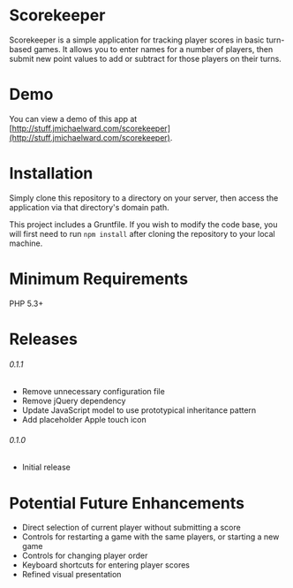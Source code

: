 Scorekeeper
===========
Scorekeeper is a simple application for tracking player scores in basic turn-based games. It allows you to enter 
names for a number of players, then submit new point values to add or subtract for those players on their turns.

Demo
====
You can view a demo of this app at 
[http://stuff.jmichaelward.com/scorekeeper](http://stuff.jmichaelward.com/scorekeeper).

Installation
============
Simply clone this repository to a directory on your server, then access the application via that directory's domain 
path.

This project includes a Gruntfile. If you wish to modify the code base, you will first need to run `npm install` after 
cloning the repository to your local machine.

Minimum Requirements
====================
PHP 5.3+

Releases
=======
###### 0.1.1
- Remove unnecessary configuration file
- Remove jQuery dependency
- Update JavaScript model to use prototypical inheritance pattern
- Add placeholder Apple touch icon

###### 0.1.0
- Initial release

Potential Future Enhancements
=============================
- Direct selection of current player without submitting a score
- Controls for restarting a game with the same players, or starting a new game
- Controls for changing player order
- Keyboard shortcuts for entering player scores
- Refined visual presentation
